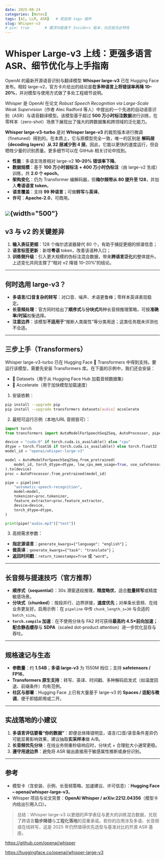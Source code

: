 ```yaml
---
date: 2025-08-24
categories: [Notes]
tags: [AI, LLM, ASR]   # 若启用 tags 插件
slug: Whisper-v3
# pin: true       # 置顶功能属于 Insiders 版本，社区版无此特性
---
```




# Whisper Large-v3 上线：更强多语言 ASR、细节优化与上手指南

OpenAI 的最新开源语音识别与翻译模型 **Whisper large-v3** 已在 Hugging Face 发布。相较 large-v2，官方卡片给出的结论是**在多种语言上将错误率再降 10–20%**，并对模型与使用方式做了多处工程细节说明。
<!-- more -->
Whisper 是 OpenAI 在论文 *Robust Speech Recognition via Large-Scale Weak Supervision*（作者 Alec Radford 等人）中提出的一个先进的自动语音识别（ASR）与语音翻译模型。该模型基于超过 **500 万小时标注数据**进行训练，在零样本（zero-shot）场景下展现出了强大的跨数据集和跨领域的泛化能力。

**Whisper large-v3-turbo** 是对 **Whisper large-v3** 的裁剪版本进行微调（finetuned）得到的。在本质上，它与原模型完全一致，唯一的区别是 **解码层（decoding layers）从 32 层减少到 4 层**。因此，它能以更快的速度运行，但会牺牲少量的识别质量。更多细节可以在 GitHub 相关讨论中找到。




* **性能**：多语言场景相对 large-v2 **10–20% 错误率下降**。
* **数据规模**：基于 **100 万小时弱标注 + 400 万小时伪标注**（由 large-v2 生成）训练，共 **2.0 个 epoch**。
* **架构变化**：仍为 Transformer 编解码器，但**梅尔频带从 80 提升至 128**，并加入**粤语语言 token**。
* **语言覆盖**：支持 **99 种语言**；可做**转写**与**英译**。
* **许可**：**Apache-2.0**，可商用。

![](https://cdn.mathpix.com/snip/images/o7w2xq2AMkqibsobM88FiACMFewDKV73LVmp3h0M2u4.original.fullsize.png){width="500"}
---

## v3 与 v2 的关键差异

1. **输入表征更细**：128 个梅尔滤波器替代 80 个，有助于捕捉更细的频谱信息；
2. **语言标签更新**：新增**粤语** token，改善该语种入口；
3. **训练侧升级**：引入更大规模的伪标注混合数据，带来**跨语言泛化**的整体提升。上述变化共同支撑了“相对 v2 降错 10–20%”的结论。

---

## 何时选用 large-v3？

* **多语言/口音复杂的转写**：对口音、噪声、术语更鲁棒；零样本英译表现稳定。
* **长音频处理**：官方同时给出了**顺序式**与**分块式**两种长音频推理策略，可按**准确率/时延**权衡选择。
* **注意边界**：该模型**不适用于**“推断人类属性”等分类用途；这类任务既未评测也不合适。

---

## 三步上手（Transformers）

Whisper large-v3-turbo 已在 Hugging Face 🤗 Transformers 中得到支持。要运行该模型，需要先安装 Transformers 库。在下面的示例中，我们还会安装：

* 🤗 Datasets（用于从 Hugging Face Hub 加载音频数据集）
* 🤗 Accelerate（用于加快模型加载速度）


1. 安装依赖：

```bash
pip install --upgrade pip
pip install --upgrade transformers datasets[audio] accelerate
```

2. 最短可运行示例（本地/URL 音频皆可）：

```python
import torch
from transformers import AutoModelForSpeechSeq2Seq, AutoProcessor, pipeline

device = "cuda:0" if torch.cuda.is_available() else "cpu"
dtype = torch.float16 if torch.cuda.is_available() else torch.float32
model_id = "openai/whisper-large-v3"

model = AutoModelForSpeechSeq2Seq.from_pretrained(
    model_id, torch_dtype=dtype, low_cpu_mem_usage=True, use_safetensors=True
).to(device)
proc = AutoProcessor.from_pretrained(model_id)

pipe = pipeline(
    "automatic-speech-recognition",
    model=model,
    tokenizer=proc.tokenizer,
    feature_extractor=proc.feature_extractor,
    device=device,
    torch_dtype=dtype,
)

print(pipe("audio.mp3")["text"])
```

3. 高频需求参数：

* **指定源语言**：`generate_kwargs={"language": "english"}`；
* **做英译**：`generate_kwargs={"task": "translate"}`；
* **返回时间戳**：`return_timestamps=True` 或 `"word"`。

---

## 长音频与提速技巧（官方推荐）

* **顺序式（sequential）**：30s 滑窗逐段推理，**精度略优**，适合**批量转写**或精度敏感场景。
* **分块式（chunked）**：按段并行、边界拼接，**速度优先**；对单条长音频、在线业务更友好。启用示例：在 `pipeline` 中传 `chunk_length_s=30` 与合适的 `batch_size`。
* **`torch.compile` 加速**：在不使用分块与 FA2 时可获得**最高约 4.5×**前向加速；配合**静态缓存**与 **SDPA**（scaled dot-product attention）进一步优化显存与吞吐。

---

## 规格速记与生态

* **参数量**：约 **1.54B**；**多语 large-v3** 为 1550M 档位；支持 **safetensors / FP16**。
* **Transformers 原生支持**：转写、英译、时间戳、多种解码启发式（如温度回退、前缀条件）均有范例。
* **社区与部署**：Hugging Face 上已有大量基于 large-v3 的 **Spaces / 适配与微调**，便于即插即用或二开。

---

## 实战落地的小建议

1. **多语言评估要看“你的数据”**：即便总体降错明显，语言/口音/录音条件差异仍可能显著影响效果，建议抽取**实采样本**做 A/B。
2. **长音频优先分块**：在线业务侧重秒级响应时，分块式 + 合理批大小通常更稳。
3. **遵守用途边界**：避免将 ASR 输出直接用于敏感属性推断或身份识别。

---

## 参考

* 模型卡（含安装、示例、长音频策略、加速建议、许可信息）：**Hugging Face – openai/whisper-large-v3**。
* Whisper 项目与论文背景：**OpenAI Whisper / arXiv:2212.04356**（模型卡内给出引用入口）。

> 总结：Whisper large-v3 以更细的声学表征与更大的训练混合数据，兑现了跨语言**稳步降错**与**工程化落地**的双重承诺。若你的应用涉及多语、长音频或在线转写，这是 2025 年仍然值得优先选型与基准对比的开源 ASR 基座。

https://github.com/openai/whisper

https://huggingface.co/openai/whisper-large-v3